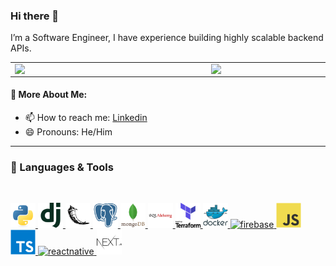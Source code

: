 ### Hi there 👋

I’m a Software Engineer, I have experience building highly scalable backend APIs.

<center>
  <table>
    <tr>
        <td><img width="300px" align="left" src="https://github-readme-stats-xi-beryl-91.vercel.app/api/top-langs/?username=gitexel&layout=compact&theme=transparent" /></td>
        <td><img align='right' src="https://github-readme-stats-xi-beryl-91.vercel.app/api?username=gitexel&show_icons=true&theme=transparent" width="380"></td>
    </tr>
  </table>
</center>

#### 🧐 More About Me:

- 📫 How to reach me: [Linkedin](https://www.linkedin.com/in/mosalah11/)
- 😄 Pronouns: He/Him

---

### 🧰 Languages & Tools

<br/>
<p align="left">
        <a href="https://www.python.org/" target="_blank"> <img src="https://raw.githubusercontent.com/devicons/devicon/master/icons/python/python-original.svg" alt="python" width="40" height="40" />
        </a>
        <a href="https://www.djangoproject.com/" target="_blank"> <img src="https://raw.githubusercontent.com/devicons/devicon/master/icons/django/django-plain.svg" alt="django" width="40" height="40" />
        </a>
        <a href="https://flask.palletsprojects.com/" target="_blank"> <img src="https://raw.githubusercontent.com/devicons/devicon/master/icons/flask/flask-original.svg" alt="flask" width="40" height="40" />
        </a>
        <a href="https://www.postgresql.org/" target="_blank"> <img src="https://raw.githubusercontent.com/devicons/devicon/master/icons/postgresql/postgresql-plain.svg" alt="postgresql" width="40" height="40" />
        </a>
        <a href="https://www.mongodb.com/" target="_blank"> <img src="https://raw.githubusercontent.com/devicons/devicon/master/icons/mongodb/mongodb-original-wordmark.svg" alt="mongodb" width="40" height="40" />
        </a>
        <a href="https://www.sqlalchemy.org/" target="_blank"> <img src="https://raw.githubusercontent.com/devicons/devicon/master/icons/sqlalchemy/sqlalchemy-original-wordmark.svg" alt="sqlalchemy" width="40" height="40" />
        </a>
       <a href="https://www.terraform.io/" target="_blank"> <img src="https://raw.githubusercontent.com/devicons/devicon/master/icons/terraform/terraform-original-wordmark.svg" alt="terraform" width="40" height="40" />
        </a>
        <a href="https://www.docker.com/" target="_blank"> <img src="https://raw.githubusercontent.com/devicons/devicon/master/icons/docker/docker-original-wordmark.svg" alt="docker" width="40" height="40" /> </a>
        <a href="https://firebase.google.com/" target="_blank"> <img src="https://www.vectorlogo.zone/logos/firebase/firebase-icon.svg" alt="firebase" width="40" height="40" />
        </a>
        <a href="https://developer.mozilla.org/en-US/docs/Web/JavaScript" target="_blank"> <img src="https://raw.githubusercontent.com/devicons/devicon/master/icons/javascript/javascript-original.svg" alt="javascript" width="40" height="40" /> </a>
        <a href="https://www.typescriptlang.org/" target="_blank"> <img src="https://raw.githubusercontent.com/devicons/devicon/master/icons/typescript/typescript-original.svg" alt="typescript" width="40" height="40" /> </a>
        <a href="https://reactjs.org/" target="_blank"> <img src="https://reactnative.dev/img/header_logo.svg" alt="reactnative" width="40" height="40" /> </a>
        <a href="https://nextjs.org/" target="_blank"> <img src="https://raw.githubusercontent.com/devicons/devicon/master/icons/nextjs/nextjs-original-wordmark.svg" alt="nextjs" width="40" height="40" />
        </a>
</p>


